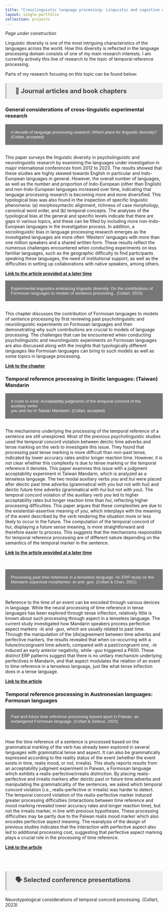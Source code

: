 ```yaml
---
title: "Crosslinguistic language processing: Linguistic and cognitive diversities of the mind"
layout: single-portfolio
collection: projects
---
```


<i>Page under construction</i>

Linguistic diversity is one of the most intriguing characteristics of the languages across the world. How this diversity is reflected in the language processing domain consists of one of my main research interests. I am currently actively this line of research to the topic of temporal reference processing.

Parts of my research focusing on this topic can be found below:

<p style="background-color:#eeeeee; color: #404040; border-left: solid #bcbcbc 4px; border-radius: 4px; padding:0.7em; font-size:20px"><b> &nbsp;&nbsp; &#128211; Journal articles and book chapters</b></p>
<style>
.collapsible {
  background-color: #777;
  color: white;
  cursor: pointer;
  padding: 18px;
  width: 100%;
  border: none;
  text-align: left;
  outline: none;
}

.active, .collapsible:hover {
  background-color: #555;
}

.collapsible:after {
  content: '\002B';
  color: white;
  font-weight: bold;
  float: right;
  margin-left: 5px;
  transform: translateY(-50%);
}

.active:after {
  content: "\2212";
}

.content {
  padding: 0 18px;
  max-height: 0;
  overflow: hidden;
  transition: max-height 0.4s ease-out;
  background-color: #f1f1f1;
  font-size: 18px;
}
</style>

<h3>General considerations of cross-linguistic experimental research</h3>

<body>
<button class="collapsible">A decade of language processing research: Which place for linguistic diversity? <font size="-1">(Collart, accepted)</font></button>
<div class="content">
  <p><br>This paper surveys the linguistic diversity in psycholinguistic and neurolinguistic research by examining the languages under investigation in major international conferences from 2012 to 2023. The results showed that these studies are highly skewed towards English in particular and Indo-European languages in general. However, the overall number of languages, as well as the number and proportion of Indo-European (other than English) and non-Indo-European languages increased over time, indicating that language processing research is becoming more and more diversified. This typological bias was also found in the inspection of specific linguistic phenomena: (a) morphosyntactic alignment, richness of case morphology, canonical word order, and (b) temporal concepts. The analyses of the typological bias at the general and specific levels indicate that there are gaps in various topics, and these can be filled by including more non-Indo-European languages in the investigation process. In addition, a sociolinguistic bias in language processing research emerges as the investigated languages are more often ‘Western’ languages with more than one million speakers and a shared written form. These results reflect the numerous challenges encountered when conducting experiments on less familiar languages, such as the geographic difficulty to find participants speaking these languages, the need of institutional support, as well as the difficulties in setting up collaborations with native speakers, among others.</p>
<p><a href="" target="_blank"><b>Link to the article provided at a later time</b></a></p>
</div>

<button class="collapsible">Experimental linguistics embracing linguistic diversity: On the contributions of Formosan languages to models of sentence processing.. <font size="-1">(Collart, 2023)</font></button>
<div class="content">
  <p><br>This chapter discusses the contribution of Formosan languages to models of sentence processing by first reviewing past psycholinguistic and neurolinguistic experiments on Formosan languages and then demonstrating why such contributions are crucial to models of language processing. The challenges that can be encountered when conducting psycholinguistic and neurolinguistic experiments on Formosan languages are also discussed along with the insights that typologically different languages like Formosan languages can bring to such models as well as some topics in language processing.</p>
<p><a href="https://referenceworks.brill.com/display/entries/HFLO/COM-202230.xml" target="_blank"><b>Link to the chapter</b></a></p>
</div>

<h3>Temporal reference processing in Sinitic languages: (Taiwan) Mandarin</h3>

<body>
<button class="collapsible">It costs to exist: Acceptability judgments of the temporal concord of the auxiliary verbs<br><i>you</i> and <i>hui</i> in Taiwan Mandarin. <font size="-1">(Collart, accepted)</font></button>
<div class="content">
  <p><br>The mechanisms underlying the processing of the temporal reference of a sentence are still unexplored. Most of the previous psycholinguistic studies used the temporal concord violation between deictic time adverbs and tense marking on the verb to investigate this issue. They found that processing past tense marking is more difficult than non-past tense, indicated by lower accuracy rates and/or longer reaction time. However, it is not clear whether this complexity is due to tense marking or the temporal reference it denotes. This paper examines this issue with a judgment acceptability experiment in Taiwan Mandarin, which is analyzed as a tenseless language. The two modal auxiliary verbs <i>you</i> and <i>hui</i> were placed after deictic past time adverbs (grammatical with <i>you</i> but not with <i>hui</i>) and deictic future time adverbs (grammatical with <i>hui</i> but not with <i>you</i>). The temporal concord violation of the auxiliary verb <i>you</i> led to higher acceptability rates but longer reaction time than <i>hui</i>, reflecting higher processing difficulties. This paper argues that these complexities are due to the existential-assertive meaning of <i>you</i>, which interplays with the meaning of the event described by the verb rendering the situation more or less likely to occur in the future. The computation of the temporal concord of <i>hui</i>, displaying a future sense meaning, is more straightforward and therefore easier to process. This suggests that the mechanisms responsible for temporal reference processing are of different nature depending on the semantics of the temporal marker in the sentence.</p>
<p><a href="" target="_blank"><b>Link to the article provided at a later time</b></a></p>
</div>

<br>

<button class="collapsible">Processing past time reference in a tenseless language: An ERP study on the<br>Mandarin aspectual morphemes <i>-le</i> and <i>-guo</i>. <font size="-1">(Collart & Chan, 2021)</font></button>
<div class="content">
  <p><br>Reference to the time of an event can be encoded through various devices in language. While the neural processing of time reference in tense languages has been explored through tense inflection, relatively little is known about such processing through aspect in a tenseless language. The current study investigated how Mandarin speakers process perfective aspect markers <i>-le</i> and <i>-guo</i>, which are usually related to past time. Through the manipulation of the (dis)agreement between time adverbs and perfective markers, the results revealed that when co-occurring with a future/incongruent time adverb, compared with a past/congruent one, <i>-le</i> induced an early anterior negativity, while <i>-guo</i> triggered a P600. These distinct ERP patterns suggest that there is no unitary mechanism underlying perfectives in Mandarin, and that aspect modulates the relation of an event to time reference in a tenseless language, just like what tense inflection does in a tense language.</p>
<p><a href="https://doi.org/10.1016/j.jneuroling.2021.100998" target="_blank"><b>Link to the article</b></a></p>
</div>


<h3>Temporal reference processing in Austronesian languages: Formosan languages</h3>

<button class="collapsible">Past and future time reference processing teased apart in Paiwan, an endangered Formosan language. <font size="-1">(Collart & Zeitoun, 2023)</font></button>
<div class="content">
  <p><br>How the time reference of a sentence is processed based on the grammatical marking of the verb has already been explored in several languages with grammatical tense and aspect. It can also be grammatically expressed according to the reality status of the event (whether the event exists in time, realis mood, or not, irrealis). This study reports results from an acceptability judgment experiment in Paiwan, a Formosan language which exhibits a realis-perfective/irrealis distinction. By placing realis-perfective and irrealis markers after deictic past or future time adverbs and manipulating the grammaticality of the sentences, we asked which temporal concord violation (i.e., realis-perfective or irrealis) was harder to detect. The temporal concord violation of the realis-perfective marker induced greater processing difficulties (interactions between time reference and mood marking revealed lower accuracy rates and longer reaction time), but not the irrealis marker, in line with previous hypotheses. These processing difficulties may be partly due to the Paiwan realis mood marker which also encodes perfective aspect meaning. The reanalysis of the design of previous studies indicates that the interaction with perfective aspect also led to additional processing cost, suggesting that perfective aspect marking plays a crucial role in the processing of time reference.</p>
<p><a href="https://doi.org/10.1017/langcog.2023.49" target="_blank"><b>Link to the article</b></a></p>
</div>

<script>
var coll = document.getElementsByClassName("collapsible");
var i;

for (i = 0; i < coll.length; i++) {
  coll[i].addEventListener("click", function() {
    this.classList.toggle("active");
    var content = this.nextElementSibling;
    if (content.style.maxHeight){
      content.style.maxHeight = null;
    } else {
      content.style.maxHeight = content.scrollHeight + "px";
    } 
  });
}
</script>
</body>
<br><br>
<p style="background-color:#eeeeee; color: #404040; border-left: solid #bcbcbc 4px; border-radius: 4px; padding:0.7em; font-size:20px"><b> &nbsp;&nbsp; &#128483; Selected conference presentations</b></p>

Neurotypological considerations of temporal concord processing. (Collart, 2023)

